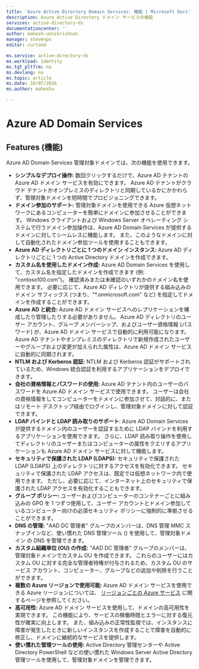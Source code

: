 ```yaml
---
title: 'Azure Active Directory Domain Services: 機能 | Microsoft Docs'
description: Azure Active Directory ドメイン サービスの機能
services: active-directory-ds
documentationcenter: ''
author: mahesh-unnikrishnan
manager: stevenpo
editor: curtand

ms.service: active-directory-ds
ms.workload: identity
ms.tgt_pltfrm: na
ms.devlang: na
ms.topic: article
ms.date: 10/07/2016
ms.author: maheshu

---
```

# <a name="azure-ad-domain-services"></a>Azure AD Domain Services
## <a name="features"></a>Features (機能)
Azure AD Domain Services 管理対象ドメインでは、次の機能を使用できます。

* **シンプルなデプロイ操作:** 数回クリックするだけで、Azure AD テナントの Azure AD ドメイン サービスを有効にできます。 Azure AD テナントがクラウド テナントかオンプレミスのディレクトリと同期しているかにかかわらず、管理対象ドメインを短時間でプロビジョニングできます。
* **ドメイン参加のサポート:** 管理対象ドメインを使用できる Azure 仮想ネットワークにあるコンピューターを簡単にドメインに参加させることができます。 Windows クライアントおよび Windows Server オペレーティング システムで行うドメイン参加操作は、Azure AD Domain Services が提供するドメインに対してシームレスに機能します。 また、このようなドメインに対して自動化されたドメイン参加ツールを使用することもできます。
* **Azure AD ディレクトリごとに 1 つのドメイン インスタンス:** Azure AD ディレクトリごとに 1 つの Active Directory ドメインを作成できます。
* **カスタム名を使用したドメイン作成:** Azure AD Domain Services を使用して、カスタム名を指定したドメインを作成できます (例: "contoso100.com")。 確認済みまたは未確認のいずれかのドメイン名を使用できます。 必要に応じて、Azure AD ディレクトリが提供する組み込みのドメイン サフィックス (つまり、"*.onmicrosoft.com" など) を指定してドメインを作成することができます。
* **Azure AD と統合:** Azure AD ドメイン サービスへのレプリケーションを構成したり管理したりする必要がありません。 Azure AD ディレクトリのユーザー アカウント、グループ メンバーシップ、およびユーザー資格情報 (パスワード) が、Azure AD ドメイン サービスで自動的に利用可能になります。 Azure AD テナントやオンプレミスのディレクトリで新規作成されたユーザーやグループおよび変更が加えられた属性は、Azure AD ドメイン サービスに自動的に同期されます。
* **NTLM および Kerberos 認証:** NTLM および Kerberos 認証がサポートされているため、Windows 統合認証を利用するアプリケーションをデプロイできます。
* **会社の資格情報とパスワードの使用:** Azure AD テナント内のユーザーのパスワードを Azure AD ドメイン サービスで使用できます。 ユーザーは会社の資格情報をしてコンピューターをドメインに参加させて、対話的に、またはリモート デスクトップ経由でログインし、管理対象ドメインに対して認証できます。
* **LDAP バインドと LDAP 読み取りのサポート**: Azure AD Domain Services が提供するドメイン内のユーザーを認証するために LDAP バインドを利用するアプリケーションを使用できます。 さらに、LDAP 読み取り操作を使用してディレクトリのユーザーまたはコンピューターの属性をクエリするアプリケーションも Azure AD ドメイン サービスに対して機能します。
* **セキュリティで保護された LDAP (LDAPS):** セキュリティで保護された LDAP (LDAPS) 上のディレクトリに対するアクセスを有効化できます。 セキュリティで保護された LDAP アクセスは、既定では仮想ネットワーク内で使用できます。 ただし、必要に応じて、インターネット上のセキュリティで保護された LDAP アクセスを有効化することもできます。
* **グループ ポリシー:** ユーザーおよびコンピューターのコンテナーごとに組み込みの GPO を 1 つずつ使用して、ユーザー アカウントとドメイン参加しているコンピューター向けの必須セキュリティ ポリシーに強制的に準拠させることができます。
* **DNS の管理:** "AAD DC 管理者" グループのメンバーは、DNS 管理 MMC スナップインなど、使い慣れた DNS 管理ツール () を使用して、管理対象ドメイン の DNS を管理できます。
* **カスタム組織単位 (OU) の作成:** "AAD DC 管理者" グループのメンバーは、管理対象ドメインでカスタム OU を作成できます。 これらのユーザーにはカスタム OU に対する完全な管理者特権が付与されるため、カスタム OU のサービス アカウント、コンピューター、グループなどの追加や削除を行うことができます。
* **複数の Azure リージョンで使用可能:** Azure AD ドメイン サービスを使用できる Azure リージョンについては、 [リージョンごとの Azure サービス](https://azure.microsoft.com/regions/#services/) に関するページを参照してください。
* **高可用性:** Azure AD ドメイン サービスを使用して、ドメインの高可用性を実現できます。 この機能により、サービスの稼働時間とエラーに対する復元性が確実に向上します。 また、組み込みの正常性監視では、インスタンスに障害が発生したときに新しいインスタンスを作成することで障害を自動的に修正し、ドメインに継続的なサービスを提供します。
* **使い慣れた管理ツールの使用:** Active Directory 管理センターや Active Directory PowerShell などの使い慣れた Windows Server Active Directory 管理ツールを使用して、管理対象ドメインを管理できます。

<!--HONumber=Oct16_HO2-->


